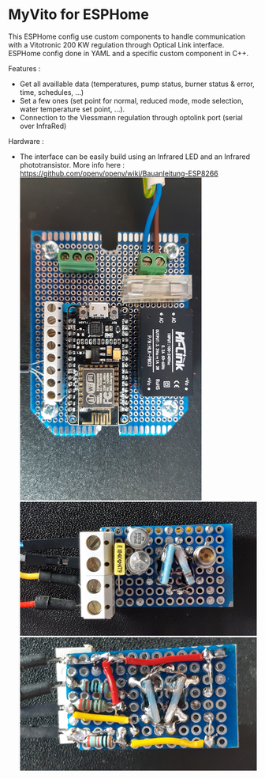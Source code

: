 # MyVito for ESPHome


This ESPHome config use custom components to handle communication with a Vitotronic 200 KW regulation through Optical Link interface.  ESPHome config done in YAML and a specific custom component in C++.

Features :

* Get all availlable data (temperatures, pump status, burner status & error, time, schedules, ...)
* Set a few ones (set point for normal, reduced mode, mode selection, water temperature set point, ...).
* Connection to the Viessmann regulation through optolink port (serial over InfraRed)

Hardware :
* The interface can be easily build using an Infrared LED and an Infrared phototransistor.  More info here : https://github.com/openv/openv/wiki/Bauanleitung-ESP8266
![Picture of the prototype](https://github.com/rdu70/ESPhomeMyVito/blob/master/docs/esp_proto.png)
![Picture of the optolink part](https://github.com/rdu70/ESPhomeMyVito/blob/master/docs/Optolink_front.png)
![Picture of the optolink part](https://github.com/rdu70/ESPhomeMyVito/blob/master/docs/Optolink_bottom.png)
